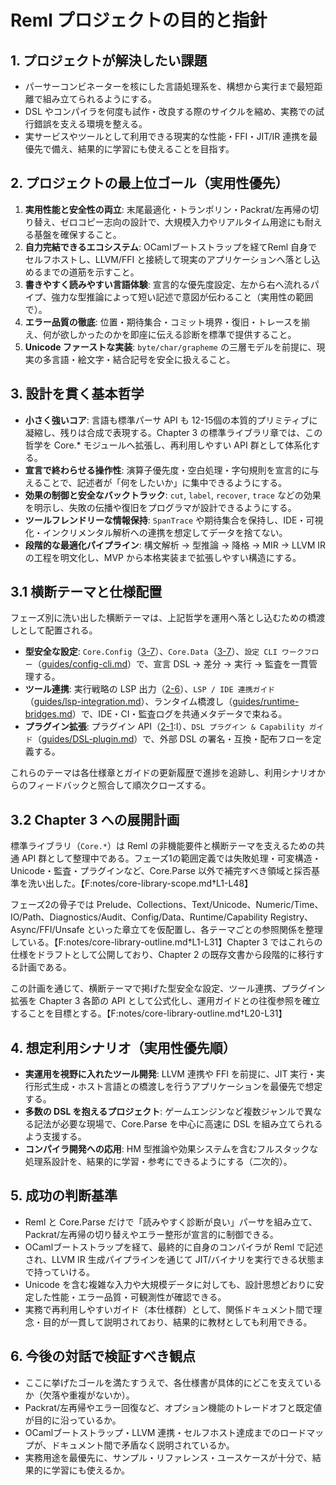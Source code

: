 # Reml プロジェクトの目的と指針

## 1. プロジェクトが解決したい課題

- パーサーコンビネーターを核にした言語処理系を、構想から実行まで最短距離で組み立てられるようにする。
- DSL やコンパイラを何度も試作・改良する際のサイクルを縮め、実務での試行錯誤を支える環境を整える。
- 実サービスやツールとして利用できる現実的な性能・FFI・JIT/IR 連携を最優先で備え、結果的に学習にも使えることを目指す。

## 2. プロジェクトの最上位ゴール（実用性優先）

1. **実用性能と安全性の両立**: 末尾最適化・トランポリン・Packrat/左再帰の切り替え、ゼロコピー志向の設計で、大規模入力やリアルタイム用途にも耐える基盤を確保すること。
2. **自力完結できるエコシステム**: OCamlブートストラップを経てReml 自身でセルフホストし、LLVM/FFI と接続して現実のアプリケーションへ落とし込めるまでの道筋を示すこと。
3. **書きやすく読みやすい言語体験**: 宣言的な優先度設定、左から右へ流れるパイプ、強力な型推論によって短い記述で意図が伝わること（実用性の範囲で）。
4. **エラー品質の徹底**: 位置・期待集合・コミット境界・復旧・トレースを揃え、何が欲しかったのかを即座に伝える診断を標準で提供すること。
5. **Unicode ファーストな実装**: `byte/char/grapheme` の三層モデルを前提に、現実の多言語・絵文字・結合記号を安全に扱えること。

## 3. 設計を貫く基本哲学

- **小さく強いコア**: 言語も標準パーサ API も 12-15個の本質的プリミティブに凝縮し、残りは合成で表現する。Chapter 3 の標準ライブラリ章では、この哲学を Core.* モジュールへ拡張し、再利用しやすい API 群として体系化する。
- **宣言で終わらせる操作性**: 演算子優先度・空白処理・字句規則を宣言的に与えることで、記述者が「何をしたいか」に集中できるようにする。
- **効果の制御と安全なバックトラック**: `cut`, `label`, `recover`, `trace` などの効果を明示し、失敗の伝播や復旧をプログラマが設計できるようにする。
- **ツールフレンドリーな情報保持**: `SpanTrace` や期待集合を保持し、IDE・可視化・インクリメンタル解析への連携を想定してデータを捨てない。
- **段階的な最適化パイプライン**: 構文解析 → 型推論 → 降格 → MIR → LLVM IR の工程を明文化し、MVP から本格実装まで拡張しやすい構造にする。

## 3.1 横断テーマと仕様配置

フェーズ別に洗い出した横断テーマは、上記哲学を運用へ落とし込むための橋渡しとして配置される。

- **型安全な設定**: `Core.Config`（[3-7](3-7-core-config-data.md)）、`Core.Data`（[3-7](3-7-core-config-data.md)）、`設定 CLI ワークフロー`（[guides/config-cli.md](guides/config-cli.md)）で、宣言 DSL → 差分 → 実行 → 監査を一貫管理する。
- **ツール連携**: 実行戦略の LSP 出力（[2-6](2-6-execution-strategy.md)）、`LSP / IDE 連携ガイド`（[guides/lsp-integration.md](guides/lsp-integration.md)）、ランタイム橋渡し（[guides/runtime-bridges.md](guides/runtime-bridges.md)）で、IDE・CI・監査ログを共通メタデータで束ねる。
- **プラグイン拡張**: プラグイン API（[2-1](2-1-parser-type.md):I）、`DSL プラグイン & Capability ガイド`（[guides/DSL-plugin.md](guides/DSL-plugin.md)）で、外部 DSL の署名・互換・配布フローを定義する。

これらのテーマは各仕様章とガイドの更新履歴で進捗を追跡し、利用シナリオからのフィードバックと照合して順次クローズする。

## 3.2 Chapter 3 への展開計画

標準ライブラリ（`Core.*`）は Reml の非機能要件と横断テーマを支えるための共通 API 群として整理中である。フェーズ1の範囲定義では失敗処理・可変構造・Unicode・監査・プラグインなど、Core.Parse 以外で補完すべき領域と採否基準を洗い出した。【F:notes/core-library-scope.md†L1-L48】

フェーズ2の骨子では Prelude、Collections、Text/Unicode、Numeric/Time、IO/Path、Diagnostics/Audit、Config/Data、Runtime/Capability Registry、Async/FFI/Unsafe といった章立てを仮配置し、各テーマごとの参照関係を整理している。【F:notes/core-library-outline.md†L1-L31】Chapter 3 ではこれらの仕様をドラフトとして公開しており、Chapter 2 の既存文書から段階的に移行する計画である。

この計画を通じて、横断テーマで掲げた型安全な設定、ツール連携、プラグイン拡張を Chapter 3 各節の API として公式化し、運用ガイドとの往復参照を確立することを目標とする。【F:notes/core-library-outline.md†L20-L31】

## 4. 想定利用シナリオ（実用性優先順）

- **実運用を視野に入れたツール開発**: LLVM 連携や FFI を前提に、JIT 実行・実行形式生成・ホスト言語との橋渡しを行うアプリケーションを最優先で想定する。
- **多数の DSL を抱えるプロジェクト**: ゲームエンジンなど複数ジャンルで異なる記法が必要な現場で、Core.Parse を中心に高速に DSL を組み立てられるよう支援する。
- **コンパイラ開発への応用**: HM 型推論や効果システムを含むフルスタックな処理系設計を、結果的に学習・参考にできるようにする（二次的）。

## 5. 成功の判断基準

- Reml と Core.Parse だけで「読みやすく診断が良い」パーサを組み立て、Packrat/左再帰の切り替えやエラー整形が宣言的に制御できる。
- OCamlブートストラップを経て、最終的に自身のコンパイラが Reml で記述され、LLVM IR 生成パイプラインを通じて JIT/バイナリを実行できる状態まで持っていける。
- Unicode を含む複雑な入力や大規模データに対しても、設計思想どおりに安定した性能・エラー品質・可観測性が確認できる。
- 実務で再利用しやすいガイド（本仕様群）として、関係ドキュメント間で理念・目的が一貫して説明されており、結果的に教材としても利用できる。

## 6. 今後の対話で検証すべき観点

- ここに挙げたゴールを満たすうえで、各仕様書が具体的にどこを支えているか（欠落や重複がないか）。
- Packrat/左再帰やエラー回復など、オプション機能のトレードオフと既定値が目的に沿っているか。
- OCamlブートストラップ・LLVM 連携・セルフホスト達成までのロードマップが、ドキュメント間で矛盾なく説明されているか。
- 実務用途を最優先に、サンプル・リファレンス・ユースケースが十分で、結果的に学習にも使えるか。
